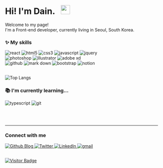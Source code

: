 <h1>Hi! I'm Dain. &nbsp; <img src="https://slackmojis.com/emojis/6016-meow_coffee/download" width="30"></h1>

<p>Welcome to my page! </br> I'm a Front-end developer, currently living in Seoul, South Korea. </p>

<h3>✨ My skills</h3>
<div>
  <img alt="react" src="https://img.shields.io/badge/-React-45b8d8?style=flat-square&logo=react&logoColor=white" />
  <img alt="html5" src="https://img.shields.io/badge/-HTML5-E34F26?style=flat-square&logo=html5&logoColor=white" />
  <img alt="css3" src="https://img.shields.io/badge/-CSS3-41BF47?style=flat-square&logo=css3&logoColor=white" />
  <img alt="javascript" src="https://img.shields.io/badge/-JavaScript-0093D5?style=flat-square&logo=javascript&logoColor=white" />
  <img alt="jquery" src="https://img.shields.io/badge/-JQuery-0769AD?style=flat-square&logo=jquery&logoColor=white" />
  <br>
  <img alt="photoshop" src="https://img.shields.io/badge/-Photoshop-34A7B1?style=flat-square&logo=adobe-photoshop&logoColor=white" />
  <img alt="illustrator" src="https://img.shields.io/badge/-Illustrator-FF9A00?style=flat-square&logo=adobe-illustrator&logoColor=white" />
  <img alt="adobe xd" src="https://img.shields.io/badge/-Adobe XD-8D1F89?style=flat-square&logo=adobe-xd&logoColor=white" />
  <br>
  <img alt="github" src="https://img.shields.io/badge/-Github-323330?style=flat-square&logo=github&logoColor=white" />
  <img alt="mark down" src="https://img.shields.io/badge/-Markdown-102C53?style=flat-square&logo=markdown&logoColor=white" />
  <img alt="bootstrap" src="https://img.shields.io/badge/-Bootstrap-7952B3?style=flat-square&logo=bootstrap&logoColor=white" />
  <img alt="notion" src="https://img.shields.io/badge/-Notion-231F20?style=flat-square&logo=notion&logoColor=white" />
</div>
<br>

![Top Langs](https://github-readme-stats.vercel.app/api/top-langs/?username=feb-dain)

<h3>📚 I'm currently learning...</h3>
<div>
  <img alt="typescript" src="https://img.shields.io/badge/TypeScript-007ACC?style=flat-square&logo=typescript&logoColor=white" />
  <img alt="git" src="https://img.shields.io/badge/-Git-F05032?style=flat-square&logo=git&logoColor=white" />
</div>
<br>
<br>
<br>

------------
<h3>Connect with me</h3>
<div>
<a href="https://feb-dain.github.io/" target="_blank"><img alt="Github Blog" src="https://img.shields.io/badge/GitHub-%2312100E.svg?&style=for-the-badge&logo=Blog&logoColor=white" />
<a href="https://twitter.com/annyeonghihallo" target="_blank"><img alt="Twitter" src="https://img.shields.io/badge/twitter-%231DA1F2.svg?&style=for-the-badge&logo=twitter&logoColor=white" />
<a href="https://www.linkedin.com/in/dain-lee-a4b274210" target="_blank"><img alt="LinkedIn" src="https://img.shields.io/badge/linkedin-%230077B5.svg?&style=for-the-badge&logo=linkedin&logoColor=white" />
<a href="mailto:feb.dain@gmail.com" target="_blank"><img alt="gmail" src="https://img.shields.io/badge/-gmail-EA4335?style=for-the-badge&logo=gmail&logoColor=white" />
</div>

<br>

![Visitor Badge](https://visitor-badge.laobi.icu/badge?page_id=feb-dain.feb-dain)
